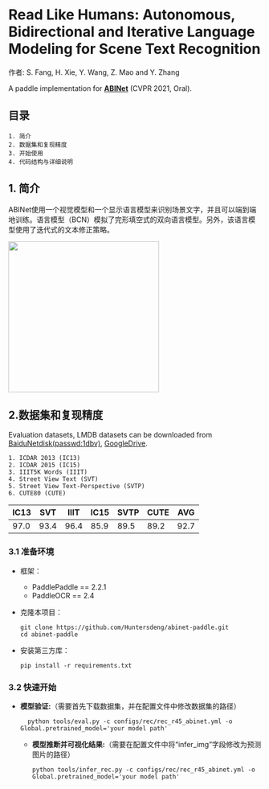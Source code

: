 # Read Like Humans: Autonomous, Bidirectional and Iterative Language Modeling for Scene Text Recognition
作者: S. Fang, H. Xie, Y. Wang, Z. Mao and Y. Zhang


A paddle implementation for [**ABINet**](https://arxiv.org/abs/2103.06495) (CVPR 2021, Oral).

## 目录

```
1. 简介
2. 数据集和复现精度
3. 开始使用
4. 代码结构与详细说明
```

## 1. 简介
ABINet使用一个视觉模型和一个显示语言模型来识别场景文字，并且可以端到端地训练。语言模型（BCN）模拟了完形填空式的双向语言模型。另外，该语言模型使用了迭代式的文本修正策略。

<img src="figs/doc/overview.bmp" style="height:300;">

## 2.数据集和复现精度
Evaluation datasets, LMDB datasets can be downloaded from [BaiduNetdisk(passwd:1dbv)](https://pan.baidu.com/s/1RUg3Akwp7n8kZYJ55rU5LQ), [GoogleDrive](https://drive.google.com/file/d/1dTI0ipu14Q1uuK4s4z32DqbqF3dJPdkk/view?usp=sharing).

    1. ICDAR 2013 (IC13)
    2. ICDAR 2015 (IC15)
    3. IIIT5K Words (IIIT)
    4. Street View Text (SVT)
    5. Street View Text-Perspective (SVTP)
    6. CUTE80 (CUTE)

|IC13|SVT|IIIT|IC15|SVTP|CUTE|AVG|
|-|-|-|-|-|-|-|
|97.0|93.4|96.4|85.9|89.5|89.2|92.7|## 3. 开始使用

### 3.1 准备环境

- 框架：
  - PaddlePaddle == 2.2.1
  - PaddleOCR == 2.4

- 克隆本项目：

      git clone https://github.com/Huntersdeng/abinet-paddle.git
      cd abinet-paddle

- 安装第三方库：

      pip install -r requirements.txt


### 3.2 快速开始

* **模型验证:**（需要首先下载数据集，并在配置文件中修改数据集的路径）

        python tools/eval.py -c configs/rec/rec_r45_abinet.yml -o Global.pretrained_model='your model path'

  * **模型推断并可视化结果:**（需要在配置文件中将“infer_img”字段修改为预测图片的路径）

        python tools/infer_rec.py -c configs/rec/rec_r45_abinet.yml -o Global.pretrained_model='your model path'